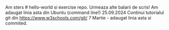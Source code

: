 Am sters # hello-world si exercise repo.  Urmeaza alte balarii de scris!
Am adaugat linia asta din Ubuntu (command line!)
25.09.2024
Continui tutorialul git din https://www.w3schools.com/git/
7 Martie - adaugat linia asta si commited.


